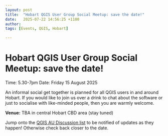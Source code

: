 ```yaml
---
layout: post
title:  "Hobart QGIS User Group Social Meetup: save the date!"
date:   2025-07-22 14:56:25 +1100
author: 
tags: [Events, QGIS, Hobart]

---
```

# Hobart QGIS User Group Social Meetup: save the date!  
Time: 5.30-7pm 
Date: Friday 15 August 2025

An informal social get together is planned for all QGIS users in and around Hobart. If you would like to join us over a drink to chat about the software or just to socialise with like-minded people, then you are warmly welcome.  

**Venue:** TBA in central Hobart CBD area (stay tuned)  

Jump onto the [QGIS AU Discussion list](https://groups.google.com/g/australian-qgis-user-group) to be notified of updates as they happen!  Otherwise check back closer to the date. 
